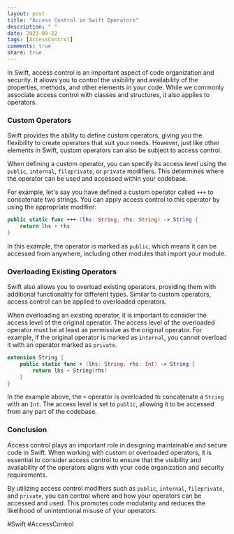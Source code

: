 ```yaml
---
layout: post
title: "Access Control in Swift Operators"
description: " "
date: 2023-09-22
tags: [AccessControl]
comments: true
share: true
---
```


In Swift, access control is an important aspect of code organization and security. It allows you to control the visibility and availability of the properties, methods, and other elements in your code. While we commonly associate access control with classes and structures, it also applies to operators. 

### Custom Operators

Swift provides the ability to define custom operators, giving you the flexibility to create operators that suit your needs. However, just like other elements in Swift, custom operators can also be subject to access control.

When defining a custom operator, you can specify its access level using the `public`, `internal`, `fileprivate`, or `private` modifiers. This determines where the operator can be used and accessed within your codebase. 

For example, let's say you have defined a custom operator called `+++` to concatenate two strings. You can apply access control to this operator by using the appropriate modifier:

```swift
public static func +++ (lhs: String, rhs: String) -> String {
    return lhs + rhs
}
```

In this example, the operator is marked as `public`, which means it can be accessed from anywhere, including other modules that import your module.

### Overloading Existing Operators

Swift also allows you to overload existing operators, providing them with additional functionality for different types. Similar to custom operators, access control can be applied to overloaded operators.

When overloading an existing operator, it is important to consider the access level of the original operator. The access level of the overloaded operator must be at least as permissive as the original operator. For example, if the original operator is marked as `internal`, you cannot overload it with an operator marked as `private`.

```swift
extension String {
    public static func + (lhs: String, rhs: Int) -> String {
        return lhs + String(rhs)
    }
}
```

In the example above, the `+` operator is overloaded to concatenate a `String` with an `Int`. The access level is set to `public`, allowing it to be accessed from any part of the codebase.

### Conclusion

Access control plays an important role in designing maintainable and secure code in Swift. When working with custom or overloaded operators, it is essential to consider access control to ensure that the visibility and availability of the operators aligns with your code organization and security requirements.

By utilizing access control modifiers such as `public`, `internal`, `fileprivate`, and `private`, you can control where and how your operators can be accessed and used. This promotes code modularity and reduces the likelihood of unintentional misuse of your operators.

#Swift #AccessControl